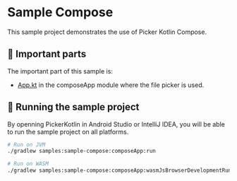 # Sample Compose

This sample project demonstrates the use of Picker Kotlin Compose.

## 🌱 Important parts

The important part of this sample is:
- [App.kt](https://github.com/vinceglb/PickerKotlin/blob/main/samples/sample-compose/composeApp/src/commonMain/kotlin/App.kt) in the composeApp module where the file picker is used.

## 🚀 Running the sample project

By openning PickerKotlin in Android Studio or IntelliJ IDEA, you will be able to run the sample project on all platforms.

```bash
# Run on JVM
./gradlew samples:sample-compose:composeApp:run

# Run on WASM
./gradlew samples:sample-compose:composeApp:wasmJsBrowserDevelopmentRun
```
